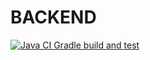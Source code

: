 # BACKEND

[![Java CI Gradle build and test](https://github.com/Projet-DEVOPS-GMT/BACKEND/actions/workflows/gradle_build.yml/badge.svg?branch=main)](https://github.com/Projet-DEVOPS-GMT/BACKEND/actions/workflows/gradle_build.yml)